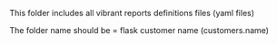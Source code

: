 
This folder includes all vibrant reports definitions files (yaml files)

The folder name should be = flask customer name (customers.name)
